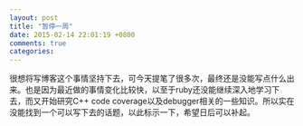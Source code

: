 ```yaml
---
layout: post
title: "暂停一周"
date: 2015-02-14 22:01:19 +0800
comments: true
categories: 
---
```


很想将写博客这个事情坚持下去，可今天提笔了很多次，最终还是没能写点什么出来。也是因为最近做的事情变化比较快，以至于ruby还没能继续深入地学习下去，而又开始研究C++ code coverage以及debugger相关的一些知识。所以实在没能找到一个可以写下去的话题，以此标示一下，希望日后可以补起。